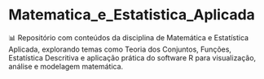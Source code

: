 # Matematica_e_Estatistica_Aplicada
📊 Repositório com conteúdos da disciplina de Matemática e Estatística Aplicada, explorando temas como Teoria dos Conjuntos, Funções, Estatística Descritiva e aplicação prática do software R para visualização, análise e modelagem matemática.
